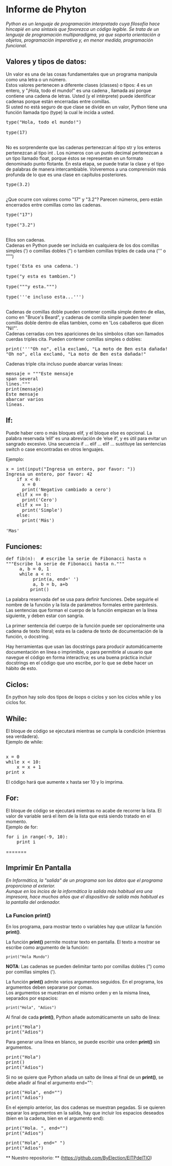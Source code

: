 ﻿# Informe de Phyton #

*Python es un lenguaje de programación interpretado cuya filosofía hace hincapié en una sintaxis que favorezca un código legible. Se trata de un lenguaje de programación multiparadigma, ya que soporta orientación a objetos, programación imperativa y, en menor medida, programación funcional.*

## Valores y tipos de datos:

Un valor es una de las cosas fundamentales que un programa manipula como una letra o un número.  
Estos valores pertenecen a diferente clases (classes) o tipos: 4 es un entero, y "¡Hola, todo el mundo!" es una cadena , llamada así porque contiene una cadena de letras. Usted (y el intérprete) puede identificar cadenas porque están encerradas entre comillas.  
Si usted no está seguro de que clase se divide en un valor, Python tiene una función llamada tipo (type) la cual le incida a usted.  
<pre>type("Hola, todo el mundo!")
<class 'str'>
type(17)
<class 'int'> </pre>  
No es sorprendente que las cadenas pertenezcan al tipo str y los enteros pertenezcan al tipo int . Los números con un punto decimal pertenezcan a un tipo llamado float, porque éstos se representan en un formato denominado punto flotante. En esta etapa, se puede tratar la clase y el tipo de palabras de manera intercambiable. Volveremos a una comprensión más profunda de lo que es una clase en capítulos posteriores.  
<pre>type(3.2)
<type 'float'> </pre>  
¿Que ocurre con valores como "17" y "3.2"? Parecen números, pero están encerrados entre comillas como las cadenas.  
<pre>type("17")
<type 'str'>
type("3.2")
<type 'str'> </pre>  
Ellos son cadenas.  
Cadenas en Python puede ser incluida en cualquiera de los dos comillas simples (') o comillas dobles (") o tambien comillas triples de cada una (''' o """)  
<pre>type('Esta es una cadena.')
<type 'str'>
type("y esta es tambien.")
<typle 'str'>
type("""y esta.""")
<typle 'str'>
type('''e incluso esta...''')
<class 'str'> </pre>  
Cadenas de comillas doble pueden contener comilla simple dentro de ellas, como en "Bruce's Beard", y cadenas de comilla simple pueden tener comillas doble dentro de ellas tambien, como en 'Los caballeros que dicen "Ni!"'.  
Cadenas cerradas con tres apariciones de los símbolos citan son llamados cuerdas triples cita. Pueden contener comillas simples o dobles:  
<pre>print('''"Oh no", ella exclamó, "La moto de Ben esta dañada!"''')
"Oh no", ella exclamó, "La moto de Ben esta dañada!" </pre>  
Cadenas triple cita incluso puede abarcar varias líneas:  
<pre>mensaje = """Este mensaje
span several
lines."""
print(mensaje)
Este mensaje
abarcar varios
líneas. </pre>  


## If:

Puede haber cero o más bloques elif, y el bloque else es opcional. La palabra reservada ‘elif‘ es una abreviación de ‘else if’, y es útil para evitar un sangrado excesivo. Una secuencia if ... elif ... elif ... sustituye las sentencias switch o case encontradas en otros lenguajes.

Ejemplo:  
<pre>x = int(input("Ingresa un entero, por favor: "))
Ingresa un entero, por favor: 42
    if x < 0:
      x = 0
      print('Negativo cambiado a cero')
    elif x == 0:
      print('Cero')
    elif x == 1:
      print('Simple')
    else:
      print('Más')

'Mas'</pre>

## Funciones:

<pre>def fib(n):  # escribe la serie de Fibonacci hasta n  
"""Escribe la serie de Fibonacci hasta n."""  
     a, b = 0, 1  
     while a < n:  
          print(a, end=' ')  
          a, b = b, a+b  
         print()</pre>
La palabra reservada def se usa para definir funciones. Debe seguirle el nombre de la función y la lista de parámetros formales entre paréntesis.  
Las sentencias que forman el cuerpo de la función empiezan en la línea siguiente, y deben estar con sangría.

La primer sentencia del cuerpo de la función puede ser opcionalmente una cadena de texto literal; esta es la cadena de texto de documentación de la función, o docstring.

Hay herramientas que usan las docstrings para producir automáticamente documentación en línea o imprimible, o para permitirle al usuario que navegue el código en forma interactiva; es una buena práctica incluir docstrings en el código que uno escribe, por lo que se debe hacer un hábito de esto.

## Ciclos:  
En python hay solo dos tipos de loops o ciclos y son los ciclos while y los ciclos for.  
## While:
El bloque de código se ejecutará mientras se cumpla la condición (mientras sea verdadera).  
Ejemplo de while:  
<pre> 
x = 0
while x < 10:
    x = x + 1
print x </pre>  
El código hará que aumente x hasta ser 10 y lo imprima.

## For:
El bloque de código se ejecutará mientras no acabe de recorrer la lista. El valor de variable será el item de la lista que está siendo tratado en el momento.  
Ejemplo de for:  
<pre>
for i in range(-9, 10):
    print i </pre>
=======

## Imprimir En Pantalla

*En Informática, la "salida" de un programa son los datos que el programa proporciona al exterior.  
Aunque en los incios de la informática la salida más habitual era una impresora, hace muchos años que el dispositivo de salida más habitual es la pantalla del ordenador.*

### La Funcion **print()**

En los programa, para mostrar texto o variables hay que utilizar la función **print()**.

La función **print()** permite mostrar texto en pantalla. El texto a mostrar se escribe como argumento de la función:

`print("Hola Mundo")`

**NOTA**: Las cadenas se pueden delimitar tanto por comillas dobles (") como por comillas simples (').

La función **print()** admite varios argumentos seguidos. En el programa, los argumentos deben separarse por comas.  
Los argumentos se muestran en el mismo orden y en la misma línea, separados por espacios:

`print("Hola", "Adios")`

Al final de cada **print()**, Python añade automáticamente un salto de línea:

<pre>print("Hola")
print("Adios")</pre>

Para generar una línea en blanco, se puede escribir una orden **print()** sin argumentos.

<pre>print("Hola")
print()
print("Adios")</pre>

Si no se quiere que Python añada un salto de línea al final de un **print()**, se debe añadir al final el argumento end="":

<pre>print("Hola", end="")
print("Adios")</pre>

En el ejemplo anterior, las dos cadenas se muestran pegadas. Si se quieren separar los argumentos en la salida, hay que incluir los espacios deseados (bien en la cadena, bien en el argumento end):

<pre>print("Hola. ", end="")
print("Adios")</pre>

<pre>print("Hola", end=" ")
print("Adios")</pre>

** Nuestro repositorio: ** (https://github.com/ByElection/ElTPdelTIO)